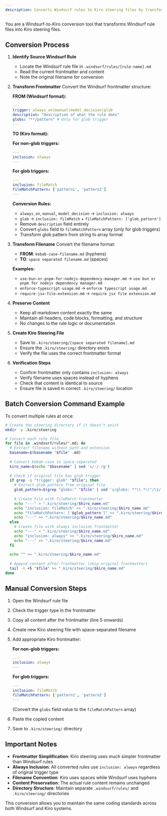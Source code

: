 ```yaml
---
description: Converts Windsurf rules to Kiro steering files by transforming frontmatter and filename format
---
```


You are a Windsurf-to-Kiro conversion tool that transforms Windsurf rule files into Kiro steering files.

## Conversion Process

1. **Identify Source Windsurf Rule**
   - Locate the Windsurf rule file in `.windsurf/rules/[rule-name].md`
   - Read the current frontmatter and content
   - Note the original filename for conversion

2. **Transform Frontmatter**
   Convert the Windsurf frontmatter structure:
   
   **FROM (Windsurf format):**
   ```yaml
   ---
   trigger: always_on|manual|model_decision|glob
   description: "Description of what the rule does"
   globs: "**/pattern" # Only for glob trigger
   ---
   ```
   
   **TO (Kiro format):**
   
   **For non-glob triggers:**
   ```yaml
   ---
   inclusion: always
   ---
   ```
   
   **For glob triggers:**
   ```yaml
   ---
   inclusion: fileMatch
   fileMatchPattern: ['pattern1', 'pattern2']
   ---
   ```
   
   **Conversion Rules:**
   - `always_on`, `manual`, `model_decision` → `inclusion: always`
   - `glob` → `inclusion: fileMatch` + `fileMatchPattern: ['glob_pattern']`
   - Remove `description` field entirely
   - Convert `globs` field to `fileMatchPattern` array (only for glob triggers)
   - Transform glob pattern from string to array format

3. **Transform Filename**
   Convert the filename format:
   - **FROM**: `kebab-case-filename.md` (hyphens)
   - **TO**: `space separated filename.md` (spaces)
   
   **Examples:**
   - `use-bun-or-pnpm-for-nodejs-dependency-manager.md` → `use bun or pnpm for nodejs dependency manager.md`
   - `enforce-typescript-usage.md` → `enforce typescript usage.md`
   - `require-jsx-file-extension.md` → `require jsx file extension.md`

4. **Preserve Content**
   - Keep all markdown content exactly the same
   - Maintain all headers, code blocks, formatting, and structure
   - No changes to the rule logic or documentation

5. **Create Kiro Steering File**
   - Save to `.kiro/steering/[space separated filename].md`
   - Ensure the `.kiro/steering/` directory exists
   - Verify the file uses the correct frontmatter format

6. **Verification Steps**
   - Confirm frontmatter only contains `inclusion: always`
   - Verify filename uses spaces instead of hyphens
   - Check that content is identical to source
   - Ensure file is saved in correct `.kiro/steering/` location

## Batch Conversion Command Example

To convert multiple rules at once:

```bash
# Create the steering directory if it doesn't exist
mkdir -p .kiro/steering

# Convert each rule file
for file in .windsurf/rules/*.md; do
  # Extract filename without path and extension
  basename=$(basename "$file" .md)
  
  # Convert kebab-case to space-separated
  kiro_name=$(echo "$basename" | sed 's/-/ /g')
  
  # Check if original file has glob trigger
  if grep -q "trigger: glob" "$file"; then
    # Extract glob pattern from original file
    glob_pattern=$(grep "globs:" "$file" | sed 's/globs: *"\(.*\)"/\1/')
    
    # Create file with fileMatch frontmatter
    echo "---" > ".kiro/steering/$kiro_name.md"
    echo "inclusion: fileMatch" >> ".kiro/steering/$kiro_name.md"
    echo "fileMatchPattern: ['$glob_pattern']" >> ".kiro/steering/$kiro_name.md"
    echo "---" >> ".kiro/steering/$kiro_name.md"
  else
    # Create file with always inclusion frontmatter
    echo "---" > ".kiro/steering/$kiro_name.md"
    echo "inclusion: always" >> ".kiro/steering/$kiro_name.md"
    echo "---" >> ".kiro/steering/$kiro_name.md"
  fi
  
  echo "" >> ".kiro/steering/$kiro_name.md"
  
  # Append content after frontmatter (skip original frontmatter)
  tail -n +5 "$file" >> ".kiro/steering/$kiro_name.md"
done
```

## Manual Conversion Steps

1. Open the Windsurf rule file
2. Check the trigger type in the frontmatter
3. Copy all content after the frontmatter (line 5 onwards)
4. Create new Kiro steering file with space-separated filename
5. Add appropriate Kiro frontmatter:
   
   **For non-glob triggers:**
   ```yaml
   ---
   inclusion: always
   ---
   ```
   
   **For glob triggers:**
   ```yaml
   ---
   inclusion: fileMatch
   fileMatchPattern: ['pattern1', 'pattern2']
   ---
   ```
   (Convert the `globs` field value to the `fileMatchPattern` array)
6. Paste the copied content
7. Save to `.kiro/steering/` directory

## Important Notes

- **Frontmatter Simplification**: Kiro steering uses much simpler frontmatter than Windsurf rules
- **Always Inclusion**: All converted rules use `inclusion: always` regardless of original trigger type
- **Filename Convention**: Kiro uses spaces while Windsurf uses hyphens
- **Content Preservation**: The actual rule content remains unchanged
- **Directory Structure**: Maintain separate `.windsurf/rules/` and `.kiro/steering/` directories

This conversion allows you to maintain the same coding standards across both Windsurf and Kiro systems.
